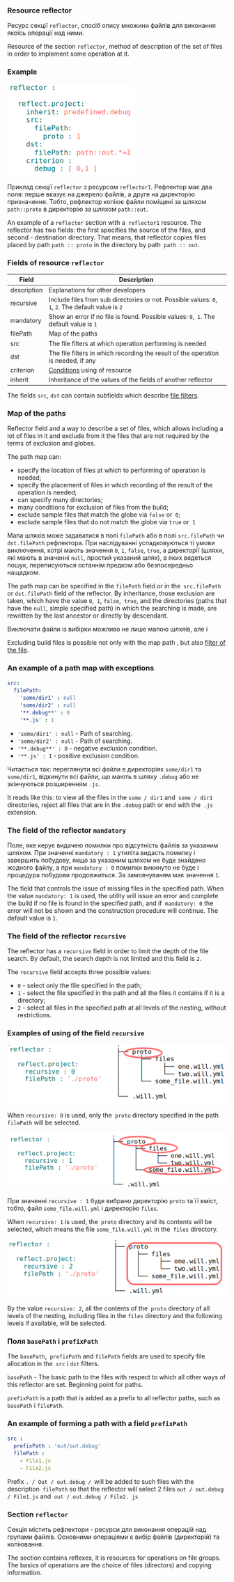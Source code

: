 ### Resource reflector

Ресурс секції <code>reflector</code>, спосіб опису множини файлів для виконання якоїсь операції над ними.

Resource of the section <code>reflector</code>, method of description of the set of files in order to implement some operation at it.

### Example

![section.reflector.png](./Images/section.reflector.png)

Приклад секції `reflector` з ресурсом `reflector1`. Рефлектор має два поля: перше вказує на джерело файлів, а друге на директорію призначення. Тобто, рефлектор копіює файли поміщені за шляхом `path::proto` в директорію за шляхом `path::out`.


An example of a `reflector` section with a` reflector1` resource. The reflector has two fields: the first specifies the source of the files, and second - destination directory. That means, that  reflector copies files placed by path `path :: proto` in the directory by path` path :: out`.

### Fields of resource `reflector`

| Field          | Description                                                       |
|----------------|------------------------------------------------------------|
| description    | Explanations for other  developers                                    |
| recursive      | Include files from sub directories or not. Possible values: `0`,` 1`, `2`. The default value is `2` |
| mandatory      | Show an error if no file is found. Possible values: `0`,` 1`. The default value is `1` |
| filePath       | Map of the paths |
| src            | The file filters at which operation performing is needed |
| dst            | The file filters in which recording the result of the operation is needed, if any |
| criterion      | [Conditions](Criterions.md) using of resource
| inherit        | Inheritance of the values of the fields of another reflector        |

The fields `src`, `dst` can contain subfields which describe [file filters](ReflectorFileFilter.md).   

### Map of the paths

Reflector field and a way to describe a set of files, which allows including a lot of files in it and exclude from it the files that are not required by the terms of exclusion and globes.

The path map can:
- specify the location of files at which to performing of operation is needed;
- specify the placement of files in which recording of the result of the operation is needed;
- can specify many directories;
- many conditions for exclusion of files from the build;
- exclude sample files that match the globe via `false` or` 0`;
- exclude sample files that do not match the globe via `true` or` 1`

Мапа шляхів може задаватися в полі `filePath` або в полі `src.filePath` чи `dst.filePath` рефлектора. При наслідуванні успадковуються ті умови виключення, котрі мають значення `0`, `1`, `false`, `true`, а директорії (шляхи, які мають в значенні `null`, простий указаний шлях), в яких ведеться пошук, переписуються останнім предком або безпосередньо нащадком.

The path map can be specified in the `filePath` field or in the` src.filePath` or `dst.filePath` field of the reflector. By inheritance, those exclusion are taken, which have the value `0`,` 1`, `false`,` true`, and the directories (paths that have the `null`, simple specified path) in which the searching is made, are rewritten by the last ancestor or directly by descendant.

Виключати файли із вибірки можливо не лише мапою шлхяів, але і

Excluding build files is possible not only with the map path , but also [filter of the file](<./ReflectorFileFilter.md#>).

### An example of a path map with exceptions

```yaml
src:
  filePath:
    'some/dir1' : null
    'some/dir2' : null
    '**.debug**' : 0
    '**.js' : 1
```

- `'some/dir1' : null` - Path of searching.
- `'some/dir2' : null` - Path of searching.
- `'**.debug**' : 0` - negative exclusion condition.
- `'**.js' : 1` - positive exclusion condition.

Читається так: переглянути всі файли в директоріях `some/dir1` та `some/dir1`, відкинути всі файли, що мають в шляху `.debug` або не зкінчуються розширенням `.js`.

It reads like this: to view all the files in the `some / dir1` and` some / dir1` directories, reject all files that are in the `.debug` path or end with the` .js` extension.

### The field of the reflector `mandatory`

Поле, яке керує видачею помилки про відсутність файлів за указаним шляхом. При значенні `mandatory : 1` утиліта видасть помилку і завершить побудову, якщо за указаним шляхом не буде знайдено жодного файлу, а при `mandatory : 0` помилки викинуто не буде і процедура побудови продовжиться. За замовчуваням має значення `1`.

The field that controls the issue of missing files in the specified path. When the value `mandatory: 1` is used, the utility will issue an error and complete the build if no file is found in the specified path, and if` mandatory: 0` the error will not be shown and the construction procedure will continue. The default value is `1`.

### The field of the reflector `recursive`

The reflector has a `recursive` field in order to limit the depth of the file search. By default, the search depth is not limited and this field is `2`.

The `recursive` field accepts three possible values:
- `0` - select only the file specified in the path;
- `1` - select the file specified in the path and all the files it contains if it is a directory;
- `2` - select all files in the specified path at all levels of the nesting, without restrictions.

###  Examples of using of the field `recursive`

![recursive.0.png](./Images/recursive.0.png)

When `recursive: 0` is used, only the` proto` directory specified in the path `filePath` will be selected.

![recursive.1.png](./Images/recursive.1.png)

При значенні `recursive : 1` буде вибрано директорію `proto` та її вміст, тобто, файл `some_file.will.yml` i директорію `files`.

When `recursive: 1` is used, the` proto` directory and its contents will be selected, which means the file `some_file.will.yml` in the` files` directory.

![recursive.2.png](./Images/recursive.2.png)

By the value `recursive: 2`, all the contents of the` proto` directory of all levels of the nesting, including files in the `files` directory and the following levels if available, will be selected.
### Поля `basePath` i `prefixPath`  

The `basePath`,` prefixPath` and `filePath` fields are used to specify file allocation in the` src` i `dst` filters.

`basePath` -  The basic path to the files with respect to which all other ways of this reflector are set. Beginning point for paths.

`prefixPath` is a path that is added as a prefix to all reflector paths, such as` basePath` i `filePath`.

### An example of forming a path with a field `prefixPath`   

```yaml
src :
  prefixPath : 'out/out.debug'
  filePath :
    - File1.js
    - File2.js
```

Prefix `. / Out / out.debug / `will be added to such files with the description` filePath` so that the reflector will select 2 files `out / out.debug / File1.js` and` out / out.debug / File2. js`

### Section <code>reflector</code>  

Секція містить рефлектори - ресурси для виконання операцій над групами файлів.
Основними операціями є вибір файлів (директорій) та копіювання.

The section contains reflexes, it is resources for operations on file groups.
The basics of operations are the choice of files (directors) and copying information.
